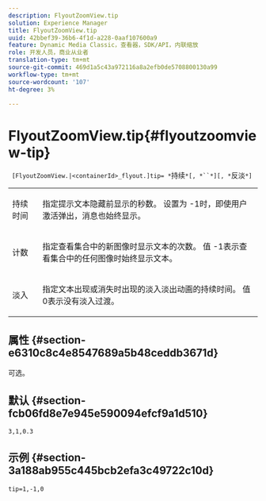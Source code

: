```yaml
---
description: FlyoutZoomView.tip
solution: Experience Manager
title: FlyoutZoomView.tip
uuid: 42bbef39-36b6-4f1d-a228-0aaf107600a9
feature: Dynamic Media Classic，查看器，SDK/API，内联缩放
role: 开发人员，商业从业者
translation-type: tm+mt
source-git-commit: 469d1a5c43a972116a8a2efb0de5708800130a99
workflow-type: tm+mt
source-wordcount: '107'
ht-degree: 3%

---
```



# FlyoutZoomView.tip{#flyoutzoomview-tip}

` [FlyoutZoomView.|<containerId>_flyout.]tip= *`持续`*[, *``*][, *`反淡`*]`

<table id="table_3BA079B51B644219BB8E2A68A13A8D90"> 
 <tbody> 
  <tr> 
   <td colname="col1"> <p> <span class="codeph"> <span class="varname"> 持续时间</span> </span> </p> </td> 
   <td colname="col2"> <p>指定提示文本隐藏前显示的秒数。 设置为<span class="codeph"> -1</span>时，即使用户激活弹出，消息也始终显示。 </p> </td> 
  </tr> 
  <tr> 
   <td colname="col1"> <p> <span class="codeph"> <span class="varname"> 计数</span> </span> </p> </td> 
   <td colname="col2"> <p>指定查看集合中的新图像时显示文本的次数。 值<span class="codeph"> -1</span>表示查看集合中的任何图像时始终显示文本。 </p> </td> 
  </tr> 
  <tr> 
   <td colname="col1"> <p> <span class="codeph"> <span class="varname"> 淡入</span> </span> </p> </td> 
   <td colname="col2"> <p>指定文本出现或消失时出现的淡入淡出动画的持续时间。 值<span class="codeph"> 0</span>表示没有淡入过渡。 </p> </td> 
  </tr> 
 </tbody> 
</table>

## 属性 {#section-e6310c8c4e8547689a5b48ceddb3671d}

可选。

## 默认 {#section-fcb06fd8e7e945e590094efcf9a1d510}

`3,1,0.3`

## 示例 {#section-3a188ab955c445bcb2efa3c49722c10d}

`tip=1,-1,0`
